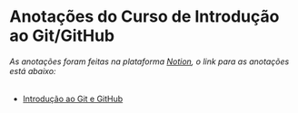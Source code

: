 # Anotações do Curso de Introdução ao Git/GitHub

###### As anotações foram feitas na plataforma [Notion](notion.so), o link para as anotações está abaixo:

- [Introdução ao Git e GitHub](https://plaid-ring-84c.notion.site/Introdu-o-ao-Git-e-GitHub-4486786d96ff40ad8cd108c3f6b1e606)

